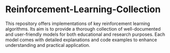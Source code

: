 # Reinforcement-Learning-Collection
This repository offers implementations of key reinforcement learning algorithms. Its aim is to provide a thorough collection of well-documented and user-friendly models for both educational and research purposes. Each model comes with detailed explanations and code examples to enhance understanding and practical application.
